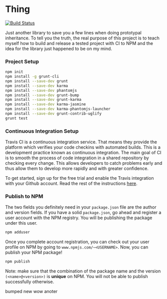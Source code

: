 # Thing

[![Build Status](https://travis-ci.org/linstantnoodles/thing.svg?branch=master)](https://travis-ci.org/linstantnoodles/thing)

Just another library to save you a few lines when doing prototypal inheritance. To tell you the truth, the real purpose of this project is to teach myself how to build and release a tested project with CI to NPM and the idea for the library just happened to be on my mind. 

### Project Setup

```bash
npm init
npm install -g grunt-cli
npm install --save-dev grunt
npm install --save-dev karma
npm install --save-dev phantomjs
npm install --save-dev grunt-bump
npm install --save-dev grunt-karma
npm install --save-dev karma-jasmine
npm install --save-dev karma-phantomjs-launcher
npm install --save-dev grunt-contrib-uglify
grunt test
```

### Continuous Integration Setup

Travis CI is a continuous integration service. That means they provide the platform which verifies your code checkins with automated builds. This is a development practice known as continuous integration. The main goal of CI is to smooth the process of code integration in a shared repository by checking every change. This allows developers to catch problems early and thus allow them to develop more rapidly and with greater confidence.

To get started, sign up for the free trial and enable the Travis integration with your Github account. Read the rest of the instructions [here](http://docs.travis-ci.com/user/getting-started/).

### Publish to NPM

The two fields you definitely need in your `package.json` file are the author and version fields. If you have a solid `package.json`, go ahead and register a user account with the NPM registry. You will be publishing the package under this user. 

```bash
npm adduser
```

Once you complete account registration, you can check out your user profile on NPM by going to `www.npmjs.com/~<USERNAME>`. Now, you can publish your NPM package!

```bash
npm publish
```

Note: make sure that the combination of the package name and the version `(<name>@<version>)` is **unique** on NPM. You will not be able to publish successfully otherwise. 

bumped
new
wow
anoter
